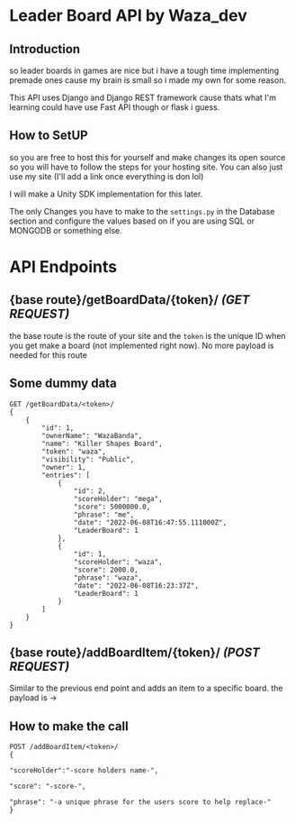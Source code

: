 # Leader Board API by Waza_dev
## Introduction
so leader boards in games are nice but i have a tough time implementing premade ones cause my brain is small so i made my own for some reason.

This API uses Django and Django REST framework cause thats what I'm learning could have use Fast API though or flask i guess.

## How to SetUP
so you are free to host this for yourself and make changes its open source so you will have to follow the steps for your hosting site.
You can also just use my site (I'll add a link once everything is don lol)

I will make a Unity SDK implementation for this later.

The only Changes you have to make to the ``settings.py`` in the Database section and configure the values based on if you are using SQL or MONGODB or something else.

# API Endpoints
## {base route}/getBoardData/{token}/  *(GET REQUEST)* 

the base route is the route of your site and the `token` is the unique ID when you get make a board (not implemented right now). No more payload is needed for this route

## Some dummy data

    GET /getBoardData/<token>/
    {
        {
            "id": 1,
            "ownerName": "WazaBanda",
            "name": "Killer Shapes Board",
            "token": "waza",
            "visibility": "Public",
            "owner": 1,
            "entries": [
                {
                    "id": 2,
                    "scoreHolder": "mega",
                    "score": 5000000.0,
                    "phrase": "me",
                    "date": "2022-06-08T16:47:55.111000Z",
                    "LeaderBoard": 1
                },
                {
                    "id": 1,
                    "scoreHolder": "waza",
                    "score": 2000.0,
                    "phrase": "waza",
                    "date": "2022-06-08T16:23:37Z",
                    "LeaderBoard": 1
                }
            ]
        }
    }

## {base route}/addBoardItem/{token}/  *(POST REQUEST)* 
Similar to the previous end point and adds an item to a specific board. 
the payload is ->

## How to make the call


    POST /addBoardItem/<token>/
    {
    
    "scoreHolder":"-score holders name-",
    
    "score": "-score-",

    "phrase": "-a unique phrase for the users score to help replace-"
    }

